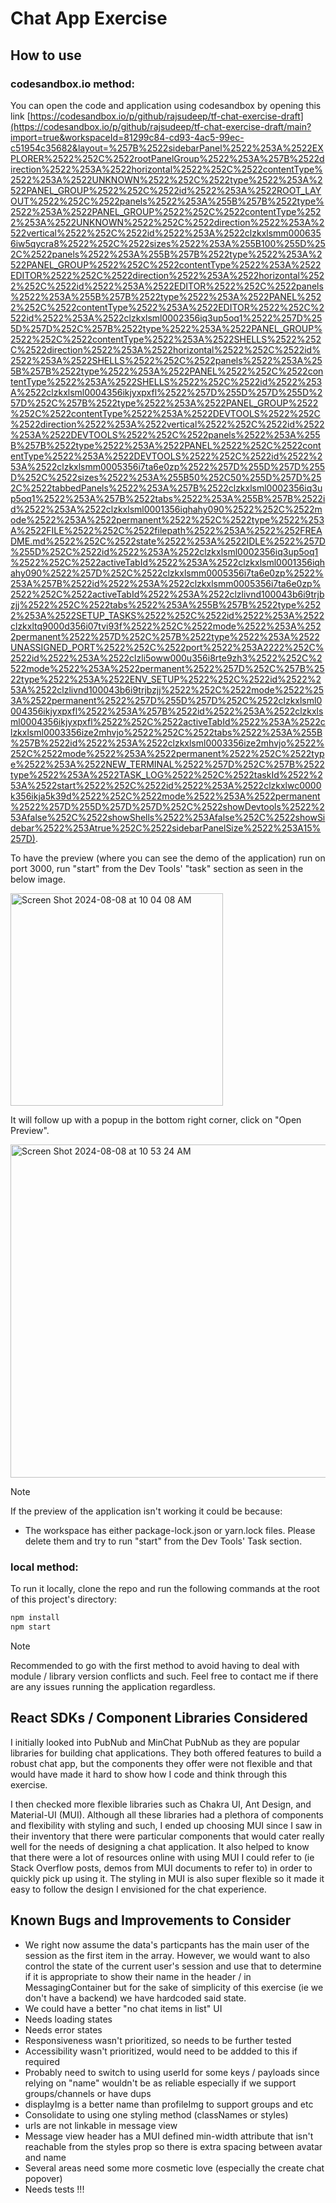 # Chat App Exercise

## How to use

### codesandbox.io method:

You can open the code and application using codesandbox by opening this link [https://codesandbox.io/p/github/rajsudeep/tf-chat-exercise-draft](https://codesandbox.io/p/github/rajsudeep/tf-chat-exercise-draft/main?import=true&workspaceId=81299c84-cd93-4ac5-99ec-c51954c35682&layout=%257B%2522sidebarPanel%2522%253A%2522EXPLORER%2522%252C%2522rootPanelGroup%2522%253A%257B%2522direction%2522%253A%2522horizontal%2522%252C%2522contentType%2522%253A%2522UNKNOWN%2522%252C%2522type%2522%253A%2522PANEL_GROUP%2522%252C%2522id%2522%253A%2522ROOT_LAYOUT%2522%252C%2522panels%2522%253A%255B%257B%2522type%2522%253A%2522PANEL_GROUP%2522%252C%2522contentType%2522%253A%2522UNKNOWN%2522%252C%2522direction%2522%253A%2522vertical%2522%252C%2522id%2522%253A%2522clzkxlsmm0006356iw5qycra8%2522%252C%2522sizes%2522%253A%255B100%255D%252C%2522panels%2522%253A%255B%257B%2522type%2522%253A%2522PANEL_GROUP%2522%252C%2522contentType%2522%253A%2522EDITOR%2522%252C%2522direction%2522%253A%2522horizontal%2522%252C%2522id%2522%253A%2522EDITOR%2522%252C%2522panels%2522%253A%255B%257B%2522type%2522%253A%2522PANEL%2522%252C%2522contentType%2522%253A%2522EDITOR%2522%252C%2522id%2522%253A%2522clzkxlsml0002356iq3up5oq1%2522%257D%255D%257D%252C%257B%2522type%2522%253A%2522PANEL_GROUP%2522%252C%2522contentType%2522%253A%2522SHELLS%2522%252C%2522direction%2522%253A%2522horizontal%2522%252C%2522id%2522%253A%2522SHELLS%2522%252C%2522panels%2522%253A%255B%257B%2522type%2522%253A%2522PANEL%2522%252C%2522contentType%2522%253A%2522SHELLS%2522%252C%2522id%2522%253A%2522clzkxlsml0004356ikjyxpxfl%2522%257D%255D%257D%255D%257D%252C%257B%2522type%2522%253A%2522PANEL_GROUP%2522%252C%2522contentType%2522%253A%2522DEVTOOLS%2522%252C%2522direction%2522%253A%2522vertical%2522%252C%2522id%2522%253A%2522DEVTOOLS%2522%252C%2522panels%2522%253A%255B%257B%2522type%2522%253A%2522PANEL%2522%252C%2522contentType%2522%253A%2522DEVTOOLS%2522%252C%2522id%2522%253A%2522clzkxlsmm0005356i7ta6e0zp%2522%257D%255D%257D%255D%252C%2522sizes%2522%253A%255B50%252C50%255D%257D%252C%2522tabbedPanels%2522%253A%257B%2522clzkxlsml0002356iq3up5oq1%2522%253A%257B%2522tabs%2522%253A%255B%257B%2522id%2522%253A%2522clzkxlsml0001356iqhahy090%2522%252C%2522mode%2522%253A%2522permanent%2522%252C%2522type%2522%253A%2522FILE%2522%252C%2522filepath%2522%253A%2522%252FREADME.md%2522%252C%2522state%2522%253A%2522IDLE%2522%257D%255D%252C%2522id%2522%253A%2522clzkxlsml0002356iq3up5oq1%2522%252C%2522activeTabId%2522%253A%2522clzkxlsml0001356iqhahy090%2522%257D%252C%2522clzkxlsmm0005356i7ta6e0zp%2522%253A%257B%2522id%2522%253A%2522clzkxlsmm0005356i7ta6e0zp%2522%252C%2522activeTabId%2522%253A%2522clzlivnd100043b6i9trjbzjj%2522%252C%2522tabs%2522%253A%255B%257B%2522type%2522%253A%2522SETUP_TASKS%2522%252C%2522id%2522%253A%2522clzkxltq9000d356i07tvi93f%2522%252C%2522mode%2522%253A%2522permanent%2522%257D%252C%257B%2522type%2522%253A%2522UNASSIGNED_PORT%2522%252C%2522port%2522%253A2222%252C%2522id%2522%253A%2522clzli5oww000u356i8rte9zh3%2522%252C%2522mode%2522%253A%2522permanent%2522%257D%252C%257B%2522type%2522%253A%2522ENV_SETUP%2522%252C%2522id%2522%253A%2522clzlivnd100043b6i9trjbzjj%2522%252C%2522mode%2522%253A%2522permanent%2522%257D%255D%257D%252C%2522clzkxlsml0004356ikjyxpxfl%2522%253A%257B%2522id%2522%253A%2522clzkxlsml0004356ikjyxpxfl%2522%252C%2522activeTabId%2522%253A%2522clzkxlsml0003356ize2mhvjo%2522%252C%2522tabs%2522%253A%255B%257B%2522id%2522%253A%2522clzkxlsml0003356ize2mhvjo%2522%252C%2522mode%2522%253A%2522permanent%2522%252C%2522type%2522%253A%2522NEW_TERMINAL%2522%257D%252C%257B%2522type%2522%253A%2522TASK_LOG%2522%252C%2522taskId%2522%253A%2522start%2522%252C%2522id%2522%253A%2522clzkxlwc0000k356ikja5k39d%2522%252C%2522mode%2522%253A%2522permanent%2522%257D%255D%257D%257D%252C%2522showDevtools%2522%253Afalse%252C%2522showShells%2522%253Afalse%252C%2522showSidebar%2522%253Atrue%252C%2522sidebarPanelSize%2522%253A15%257D).

To have the preview (where you can see the demo of the application) run on port 3000, run "start" from the Dev Tools' "task" section as seen in the below image.

<img width="340" alt="Screen Shot 2024-08-08 at 10 04 08 AM" src="https://github.com/user-attachments/assets/143796e2-e0c7-405f-aae8-45e8c95c4465">

It will follow up with a popup in the bottom right corner, click on "Open Preview".

<img width="533" alt="Screen Shot 2024-08-08 at 10 53 24 AM" src="https://github.com/user-attachments/assets/8ef26e87-3717-41ee-a3f4-bd716c793ea5">


> [!NOTE]  
> If the preview of the application isn't working it could be because:
>  * The workspace has either package-lock.json or yarn.lock files. Please delete them and try to run "start" from the Dev Tools' Task section.

### local method:

To run it locally, clone the repo and run the following commands at the root of this project's directory:

```bash
npm install
npm start
```

> [!NOTE]  
> Recommended to go with the first method to avoid having to deal with module / library version conflicts and such. Feel free to contact me if there are any issues running the application regardless.

## React SDKs / Component Libraries Considered

I initially looked into PubNub and MinChat PubNub as they are popular libraries for building chat applications. They both offered features to build a robust chat app, but the components they offer were not flexible and that would have made it hard to show how I code and think through this exercise.

I then checked more flexible libraries such as Chakra UI, Ant Design, and Material-UI (MUI). Although all these libraries had a plethora of components and flexibility with styling and such, I ended up choosing MUI since I saw in their inventory that there were particular components that would cater really well for the needs of designing a chat application. It also helped to know that there were a lot of resources online with using MUI I could refer to (ie Stack Overflow posts, demos from MUI documents to refer to) in order to quickly pick up using it. The styling in MUI is also super flexible so it made it easy to follow the design I envisioned for the chat experience.

## Known Bugs and Improvements to Consider

- We right now assume the data's particpants has the main user of the session as the first item in the array. However, we would want to also control the state of the current user's session and use that to determine if it is appropriate to show their name in the header / in MessagingContainer but for the sake of simplicity of this exercise (ie we don't have a backend) we have hardcoded said state.
- We could have a better "no chat items in list" UI
- Needs loading states
- Needs error states
- Responsiveness wasn't prioritized, so needs to be further tested
- Accessibility wasn't prioritized, would need to be addded to this if required
- Probably need to switch to using userId for some keys / payloads since relying on "name" wouldn't be as reliable especially if we support groups/channels or have dups
- displayImg is a better name than profileImg to support groups and etc
- Consolidate to using one styling method (classNames or styles)
- urls are not linkable in message view
- Message view header has a MUI defined min-width attribute that isn't reachable from the styles prop so there is extra spacing between avatar and name
- Several areas need some more cosmetic love (especially the create chat popover)
- Needs tests !!!
